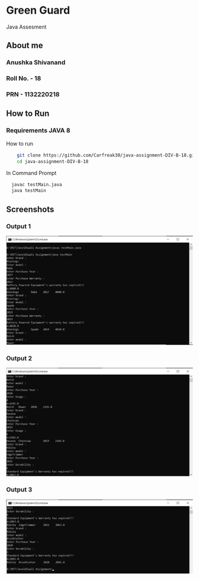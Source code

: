 # Green Guard
Java Assesment 

## About me
### Anushka Shivanand
### Roll No. - 18
### PRN - 1132220218

## How to Run 

### Requirements JAVA 8 
How to run 
```Bash
    git clone https://github.com/Carfreak30/java-assignment-DIV-B-18.git
    cd java-assignment-DIV-B-18
```
In Command Prompt 
```Bash
  javac testMain.java
  java testMain
```

## Screenshots 
### Output 1
![welcomeMessage](https://github.com/Carfreak30/java-assignment-DIV-B-18/blob/main/screenshots/java%20output1.png?raw=true "Welcome Message")

### Output 2
![userInputTest](https://github.com/Carfreak30/java-assignment-DIV-B-18/blob/main/screenshots/java%20output2.png?raw=true "User Input")

### Output 3
![travelDetailsTest](https://github.com/Carfreak30/java-assignment-DIV-B-18/blob/main/screenshots/java%20output3.png?raw=true "Travel Details")
